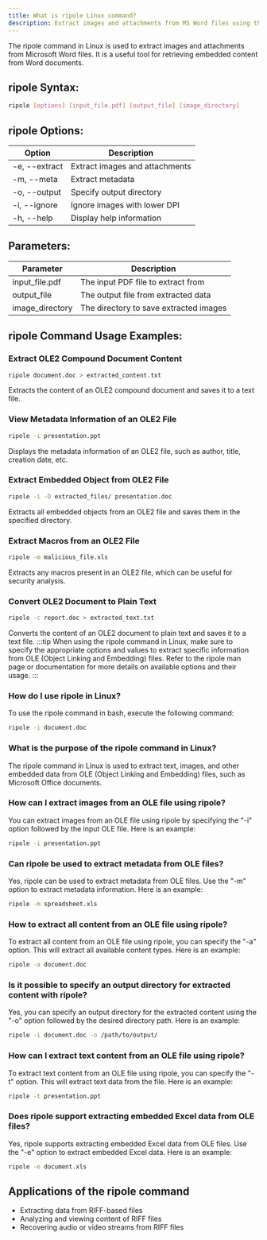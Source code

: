 ```yaml
---
title: What is ripole Linux command?
description: Extract images and attachments from MS Word files using the ripole command in Linux.
---
```


The ripole command in Linux is used to extract images and attachments from Microsoft Word files. It is a useful tool for retrieving embedded content from Word documents.

## ripole Syntax:
```bash
ripole [options] [input_file.pdf] [output_file] [image_directory]
```

## ripole Options:

| Option           | Description                             |
|------------------|-----------------------------------------|
| -e, --extract    | Extract images and attachments          |
| -m, --meta       | Extract metadata                        |
| -o, --output     | Specify output directory                |
| -i, --ignore     | Ignore images with lower DPI            |
| -h, --help       | Display help information                |

## Parameters:
| Parameter          | Description                            |
|--------------------|----------------------------------------|
| input_file.pdf      | The input PDF file to extract from      |
| output_file         | The output file from extracted data     |
| image_directory     | The directory to save extracted images  |

## ripole Command Usage Examples:
### Extract OLE2 Compound Document Content
```bash
ripole document.doc > extracted_content.txt
```
Extracts the content of an OLE2 compound document and saves it to a text file.

### View Metadata Information of an OLE2 File
```bash
ripole -i presentation.ppt
```
Displays the metadata information of an OLE2 file, such as author, title, creation date, etc.

### Extract Embedded Object from OLE2 File
```bash
ripole -i -D extracted_files/ presentation.doc
```
Extracts all embedded objects from an OLE2 file and saves them in the specified directory.

### Extract Macros from an OLE2 File
```bash
ripole -m malicious_file.xls
```
Extracts any macros present in an OLE2 file, which can be useful for security analysis.

### Convert OLE2 Document to Plain Text
```bash
ripole -c report.doc > extracted_text.txt
```
Converts the content of an OLE2 document to plain text and saves it to a text file.
:::tip
When using the ripole command in Linux, make sure to specify the appropriate options and values to extract specific information from OLE (Object Linking and Embedding) files. Refer to the ripole man page or documentation for more details on available options and their usage.
:::

### How do I use ripole in Linux?
To use the ripole command in bash, execute the following command:
```bash
ripole -i document.doc
```

### What is the purpose of the ripole command in Linux?
The ripole command in Linux is used to extract text, images, and other embedded data from OLE (Object Linking and Embedding) files, such as Microsoft Office documents.

### How can I extract images from an OLE file using ripole?
You can extract images from an OLE file using ripole by specifying the "-i" option followed by the input OLE file. Here is an example:
```bash
ripole -i presentation.ppt
```

### Can ripole be used to extract metadata from OLE files?
Yes, ripole can be used to extract metadata from OLE files. Use the "-m" option to extract metadata information. Here is an example:
```bash
ripole -m spreadsheet.xls
```

### How to extract all content from an OLE file using ripole?
To extract all content from an OLE file using ripole, you can specify the "-a" option. This will extract all available content types. Here is an example:
```bash
ripole -a document.doc
```

### Is it possible to specify an output directory for extracted content with ripole?
Yes, you can specify an output directory for the extracted content using the "-o" option followed by the desired directory path. Here is an example:
```bash
ripole -i document.doc -o /path/to/output/
```

### How can I extract text content from an OLE file using ripole?
To extract text content from an OLE file using ripole, you can specify the "-t" option. This will extract text data from the file. Here is an example:
```bash
ripole -t presentation.ppt
```

### Does ripole support extracting embedded Excel data from OLE files?
Yes, ripole supports extracting embedded Excel data from OLE files. Use the "-e" option to extract embedded Excel data. Here is an example:
```bash
ripole -e document.xls
```

## Applications of the ripole command

- Extracting data from RIFF-based files
- Analyzing and viewing content of RIFF files
- Recovering audio or video streams from RIFF files